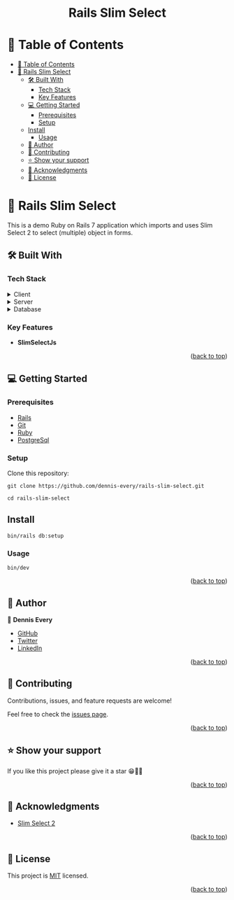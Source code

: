<div align="center">
  <h1>Rails Slim Select</h1>
</div>

# 📗 Table of Contents

- [📗 Table of Contents](#-table-of-contents)
- [📖 Rails Slim Select ](#-rails-slim-select-)
  - [🛠 Built With ](#-built-with-)
    - [Tech Stack ](#tech-stack-)
    - [Key Features ](#key-features-)
  - [💻 Getting Started ](#-getting-started-)
    - [Prerequisites](#prerequisites)
    - [Setup](#setup)
  - [Install](#install)
    - [Usage](#usage)
  - [👥 Author ](#-author-)
  - [🤝 Contributing ](#-contributing-)
  - [⭐️ Show your support ](#️-show-your-support-)
  - [🙏 Acknowledgments ](#-acknowledgments-)
  - [📝 License ](#-license-)

# 📖 Rails Slim Select <a name="about-project"></a>

This is a demo Ruby on Rails 7 application which imports and uses Slim Select 2 to select (multiple) object in forms.

## 🛠 Built With <a name="built-with"></a>

### Tech Stack <a name="tech-stack"></a>

<details>
  <summary>Client</summary>
  <ul>
    <li><a href="https://rubyonrails.org/">Ruby on Rails</a></li>
  </ul>
</details>
<details>
  <summary>Server</summary>
  <ul>
    <li><a href="https://rubyonrails.org/">Ruby on Rails</a></li>
  </ul>
</details>
<details>
  <summary>Database</summary>
  <ul>
    <li><a href="https://www.postgresql.org/">PostgreSQL</a></li>
  </ul>
</details>

### Key Features <a name="key-features"></a>

- **SlimSelectJs**

<p align="right">(<a href="#readme-top">back to top</a>)</p>

## 💻 Getting Started <a name="getting-started"></a>

### Prerequisites

- [Rails](https://guides.rubyonrails.org/)
- [Git](https://www.linode.com/docs/guides/how-to-install-git-on-linux-mac-and-windows/)
- [Ruby](https://github.com/microverseinc/curriculum-ruby/blob/main/simple-ruby/articles/ruby_installation_instructions.md)
- [PostgreSql](https://www.postgresql.org/)

### Setup

Clone this repository:

`git clone https://github.com/dennis-every/rails-slim-select.git`

`cd rails-slim-select`

## <b>Install</b>

`bin/rails db:setup`

### Usage

`bin/dev`

<p align="right">(<a href="#readme-top">back to top</a>)</p>

## 👥 Author <a name="author"></a>

👤 **Dennis Every**

- [GitHub](https://github.com/dennis-every)
- [Twitter](https://twitter.com/dennis_every)
- [LinkedIn](https://www.linkedin.com/in/dennis-every/)

<p align="right">(<a href="#readme-top">back to top</a>)</p>

## 🤝 Contributing <a name="contributing"></a>

Contributions, issues, and feature requests are welcome!

Feel free to check the [issues page](https://github.com/dennis-every/book-an-appointment-api/issues).

<p align="right">(<a href="#readme-top">back to top</a>)</p>

## ⭐️ Show your support <a name="support"></a>

If you like this project please give it a star 😁🌟✨

<p align="right">(<a href="#readme-top">back to top</a>)</p>

## 🙏 Acknowledgments <a name="acknowledgements"></a>

- [Slim Select 2](https://www.npmjs.com/package/slim-select)

<p align="right">(<a href="#readme-top">back to top</a>)</p>

## 📝 License <a name="license"></a>

This project is [MIT](./LICENSE) licensed.

<p align="right">(<a href="#readme-top">back to top</a>)</p>
